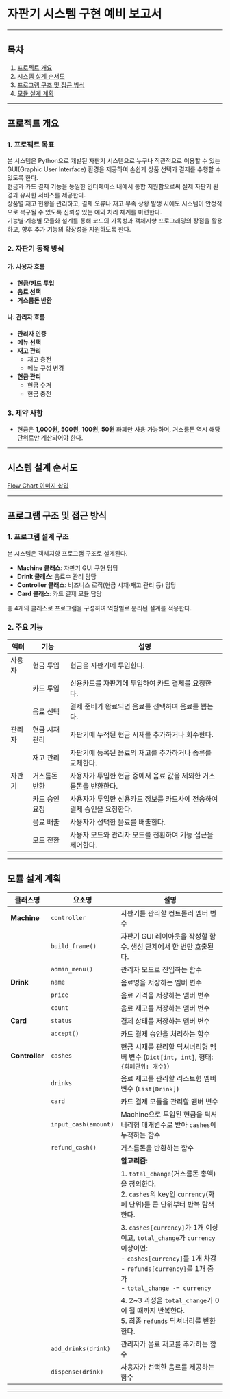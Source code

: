 # 자판기 시스템 구현 예비 보고서

---

## 목차

1. [프로젝트 개요](#프로젝트-개요)  
2. [시스템 설계 순서도](#시스템-설계-순서도)  
3. [프로그램 구조 및 접근 방식](#프로그램-구조-및-접근-방식)  
4. [모듈 설계 계획](#모듈-설계-계획)  

---

## 프로젝트 개요

### 1. 프로젝트 목표
본 시스템은 Python으로 개발된 자판기 시스템으로 누구나 직관적으로 이용할 수 있는 GUI(Graphic User Interface) 환경을 제공하여 손쉽게 상품 선택과 결제를 수행할 수 있도록 한다.  
현금과 카드 결제 기능을 동일한 인터페이스 내에서 통합 지원함으로써 실제 자판기 환경과 유사한 서비스를 제공한다.  
상품별 재고 현황을 관리하고, 결제 오류나 재고 부족 상황 발생 시에도 시스템이 안정적으로 복구될 수 있도록 신뢰성 있는 예외 처리 체계를 마련한다.  
기능별·계층별 모듈화 설계를 통해 코드의 가독성과 객체지향 프로그래밍의 장점을 활용하고, 향후 추가 기능의 확장성을 지원하도록 한다.  

### 2. 자판기 동작 방식

#### 가. 사용자 흐름
- **현금/카드 투입**  
- **음료 선택**  
- **거스름돈 반환**  

#### 나. 관리자 흐름
- **관리자 인증**  
- **메뉴 선택**  
- **재고 관리**  
  - 재고 충전  
  - 메뉴 구성 변경  
- **현금 관리**  
  - 현금 수거  
  - 현금 충전  

### 3. 제약 사항
- 현금은 **1,000원**, **500원**, **100원**, **50원** 화폐만 사용 가능하며, 거스름돈 역시 해당 단위로만 계산되어야 한다.  

---

## 시스템 설계 순서도
[Flow Chart 이미지 삽입](/src/refund_flow_chart.png)

---

## 프로그램 구조 및 접근 방식

### 1. 프로그램 설계 구조
본 시스템은 객체지향 프로그램 구조로 설계된다.  
- **Machine 클래스**: 자판기 GUI 구현 담당  
- **Drink 클래스**: 음료수 관리 담당  
- **Controller 클래스**: 비즈니스 로직(현금 시재·재고 관리 등) 담당  
- **Card 클래스**: 카드 결제 모듈 담당  

총 4개의 클래스로 프로그램을 구성하여 역할별로 분리된 설계를 적용한다.  

### 2. 주요 기능

| 액터     | 기능           | 설명                                                                            |
|---------|--------------|-------------------------------------------------------------------------------|
| 사용자   | 현금 투입      | 현금을 자판기에 투입한다.                                                               |
|          | 카드 투입      | 신용카드를 자판기에 투입하여 카드 결제를 요청한다.                                            |
|          | 음료 선택      | 결제 준비가 완료되면 음료를 선택하여 음료를 뽑는다.                                              |
| 관리자   | 현금 시재 관리  | 자판기에 누적된 현금 시재를 추가하거나 회수한다.                                               |
|          | 재고 관리      | 자판기에 등록된 음료의 재고를 추가하거나 종류를 교체한다.                                          |
| 자판기   | 거스름돈 반환   | 사용자가 투입한 현금 중에서 음료 값을 제외한 거스름돈을 반환한다.                                     |
|          | 카드 승인 요청  | 사용자가 투입한 신용카드 정보를 카드사에 전송하여 결제 승인을 요청한다.                                |
|          | 음료 배출      | 사용자가 선택한 음료를 배출한다.                                                           |
|          | 모드 전환      | 사용자 모드와 관리자 모드를 전환하여 기능 접근을 제어한다.                                           |

---

## 모듈 설계 계획

| 클래스명       | 요소명                  | 설명                                                                                                                                                                          |
|---------------|-----------------------|-----------------------------------------------------------------------------------------------------------------------------------------------------------------------------|
| **Machine**   | `controller`          | 자판기를 관리할 컨트롤러 멤버 변수                                                                                                                                                    |
|               | `build_frame()`       | 자판기 GUI 레이아웃을 작성할 함수. 생성 단계에서 한 번만 호출된다.                                                                                                                    |
|               | `admin_menu()`        | 관리자 모드로 진입하는 함수                                                                                                                                                |
| **Drink**     | `name`                | 음료명을 저장하는 멤버 변수                                                                                                                                                         |
|               | `price`               | 음료 가격을 저장하는 멤버 변수                                                                                                                                                        |
|               | `count`               | 음료 재고를 저장하는 멤버 변수                                                                                                                                                        |
| **Card**      | `status`              | 결제 상태를 저장하는 멤버 변수                                                                                                                                                         |
|               | `accept()`            | 카드 결제 승인을 처리하는 함수                                                                                                                                                         |
| **Controller**| `cashes`              | 현금 시재를 관리할 딕셔너리형 멤버 변수 (`Dict[int, int]`, 형태: `{화폐단위: 개수}`)                                                                                                 |
|               | `drinks`              | 음료 재고를 관리할 리스트형 멤버 변수 (`List[Drink]`)                                                                                                                           |
|               | `card`                | 카드 결제 모듈을 관리할 멤버 변수                                                                                                                                                       |
|               | `input_cash(amount)`  | Machine으로 투입된 현금을 딕셔너리형 매개변수로 받아 `cashes`에 누적하는 함수                                                                                                            |
|               | `refund_cash()`       | 거스름돈을 반환하는 함수                                                                                                                                                               |
|               |                       | **알고리즘**:                                                                                                                                                                   |
|               |                       |  1. `total_change`(거스름돈 총액)을 정의한다. <br> 2. `cashes`의 key인 `currency`(화폐 단위)를 큰 단위부터 반복 탐색한다.                                                   |
|               |                       |  3. `cashes[currency]`가 1개 이상이고, `total_change`가 `currency` 이상이면: <br>     - `cashes[currency]`를 1개 차감 <br>     - `refunds[currency]`를 1개 증가 <br>     - `total_change -= currency` |
|               |                       |  4. 2~3 과정을 `total_change`가 0이 될 때까지 반복한다. <br> 5. 최종 `refunds` 딕셔너리를 반환한다.                                                                            |
|               | `add_drinks(drink)`   | 관리자가 음료 재고를 추가하는 함수                                                                                                                                                        |
|               | `dispense(drink)`     | 사용자가 선택한 음료를 제공하는 함수                                                                                                                                                      |

---
